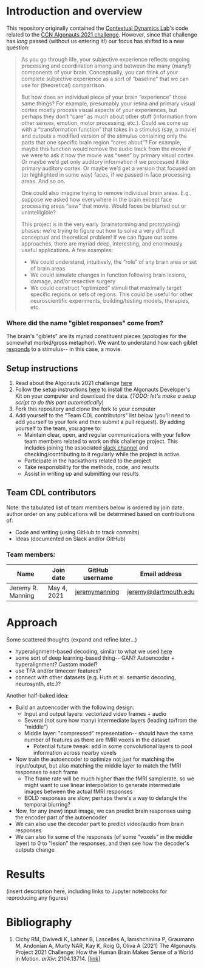 # Introduction and overview

This repository originally contained the [Contextual Dynamics Lab](http://www.context-lab.com)'s code related to the [CCN Algonauts 2021 challenge](http://algonauts.csail.mit.edu/challenge.html). However, since that challenge has *long* passed (without us entering it!) our focus has shifted to a new question:

> As you go through life, your subjective experience reflects ongoing processing and coordination among and between the many (many!) components of your brain. Conceptually, you can think of your complete subjective experience as a sort of “baseline” that we can use for (theoretical) comparrison.
>
> But how does an individual piece of your brain “experience” those same things? For example, presumably your retina and primary visual cortex mostly process visual aspects of your experiences, but perhaps they don’t “care” as much about other stuff (information from other senses, emotion, motor processing, etc.). Could we come up with a “transformation function” that takes in a stimulus (say, a movie) and outputs a modified version of the stimulus containing only the parts that one specific brain region “cares about”? For example, maybe this function would remove the audio track from the movie if we were to ask it how the movie was “seen” by primary visual cortex. Or maybe we’d get only auditory information if we processed it like primary auditory cortex. Or maybe we’d get a version that focused on (or highlighted in some way) faces, if we passed in face processing areas. And so on.
>
>One could also imagine trying to remove individual brain areas. E.g., suppose we asked how everywhere in the brain except face processing areas “saw” that movie. Would faces be blurred out or unintelligible?
>
> This project is in the very early (brainstorming and prototyping) phases: we’re trying to figure out how to solve a very difficult conceptual and theoretical problem! If we can figure out some approaches, there are myriad deep, interesting, and enormously useful applications. A few examples:
>
>   - We could understand, intuitively, the “role” of any brain area or set of brain areas
>   - We could simulate changes in function following brain lesions, damage, and/or resective surgery
>   - We could construct “optimized” stimuli that maximally target specific regions or sets of regions. This could be useful for other neuroscientific experiments, building/testing models, therapies, etc.

### Where did the name "giblet responses" come from?

The brain's "giblets" are its myriad constituent pieces (apologies for the somewhat morbid/gross metaphor). We want to understand how each giblet [responds](https://en.wikipedia.org/wiki/Region_of_interest) to a stimulus-- in this case, a movie.

## Setup instructions

1. Read about the Algonauts 2021 challenge [here](http://algonauts.csail.mit.edu/challenge.html)
2. Follow the setup instructions [here](https://github.com/Neural-Dynamics-of-Visual-Cognition-FUB/Algonauts2021_devkit) to install the Algonauts Developer's Kit on your computer and download the data.  (*TODO: let's make a setup script to do this part automatically*)
3. Fork this repository and clone the fork to your computer
4. Add yourself to the "Team CDL contributors" list below (you'll need to add yourself to your fork and then submit a pull request).  By adding yourself to the team, you agree to:
    - Maintain clear, open, and regular communications with your fellow team members related to work on this challenge project.  This includes joining the associated [slack channel](https://context-lab.slack.com/archives/C020V4HJFT4) and checking/contributing to it regularly while the project is active.
    - Participate in the hackathons related to the project
    - Take responsibility for the methods, code, and results
    - Assist in writing up and submitting our results

## Team CDL contributors

Note: the tabulated list of team members below is ordered by join date; author order on any publications will be determined based on contributions of:
- Code and writing (using GitHub to track commits)
- Ideas (documented on Slack and/or GitHub)

### Team members:

| Name                   | Join date   | GitHub username | Email address        |
-------------------------|-------------|-----------------|----------------------|
| Jeremy R. Manning      | May 4, 2021 | [jeremymanning](https://github.com/jeremymanning) | jeremy@dartmouth.edu |

# Approach

Some scattered thoughts (expand and refine later...)
- hyperalignment-based decoding, similar to what we used [here](https://arxiv.org/abs/1701.08290)
- some sort of deep learning-based thing-- GAN?  Autoencoder + hyperalignment?  Custom model?
- use TFA and/or timecorr features?
- connect with other datasets (e.g. Huth et al. semantic decoding, neurosynth, etc.)?

Another half-baked idea:
 - Build an autoencoder with the following design:
     - Input and output layers: vectorized video frames + audio
     - Several (not sure how many) intermediate layers (leading to/from the "middle")
     - Middle layer: "compressed" representation-- should have the same number of features as there are fMRI voxels in the dataset
         - Potential future tweak: add in some convolutional layers to pool information across nearby voxels
 - Now train the autoencoder to optimize not just for matching the input/output, but also matching the middle layer to match the fMRI responses to each frame
     - The frame rate will be much higher than the fMRI samplerate, so we might want to use linear interpolation to generate intermediate images between the actual fMRI responses
     - BOLD responses are slow; perhaps there's a way to detangle the temporal blurring?
 - Now, for any (new) input image, we can predict brain responses using the encoder part of the autoencoder
 - We can also use the decoder part to predict video/audio from brain responses
 - We can also fix some of the responses (of some "voxels" in the middle layer) to 0 to "lesion" the responses, and then see how the decoder's outputs change

# Results

(insert description here, including links to Jupyter notebooks for reproducing any figures)

# Bibliography

1. Cichy RM, Dwivedi K, Lahner B, Lascelles A, Iamshchinina P, Graumann M, Andonian A, Murty NAR, Kay K, Roig G, Oliva A (2021) The Algonauts Project 2021 Challenge: How the Human Brain Makes Sense of a World in Motion. *arXiv*: 2104.13714. [[link](https://arxiv.org/abs/2104.13714)]
